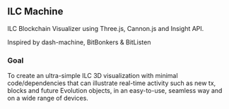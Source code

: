 ## ILC Machine


ILC Blockchain Visualizer using Three.js, Cannon.js and Insight API.

Inspired by dash-machine, BitBonkers & BitListen

### Goal

To create an ultra-simple ILC 3D visualization with minimal code/dependencies that can illustrate real-time activity such as new tx, blocks and future Evolution objects, in an easy-to-use, seamless way and on a wide range of devices.



